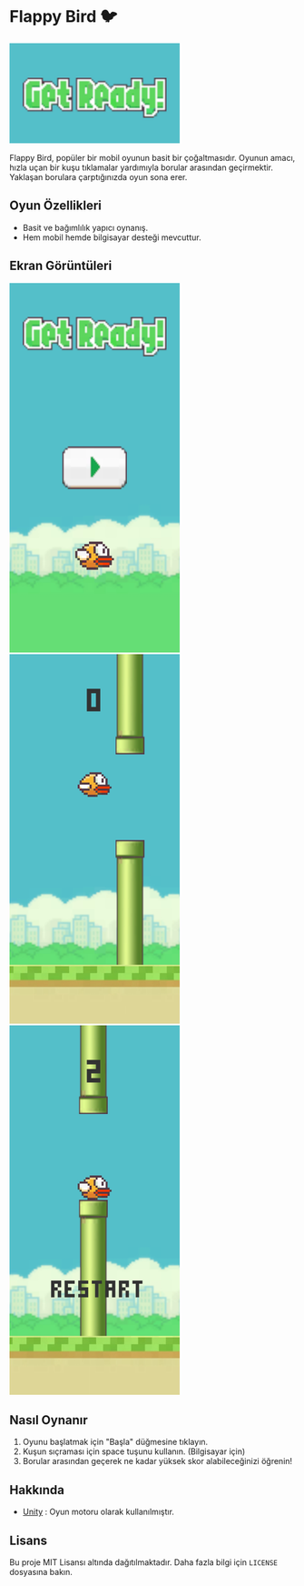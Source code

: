 # Flappy Bird 🐦

<div sytle = "display : flez:">
    <img src="https://github.com/BilalGns/Flappy-Bird/blob/main/assets/Image/Fp/GetReady.jpg" alt = "GetReady" width = "300" height="176">
</div>
<p/>
          
</p>
Flappy Bird, popüler bir mobil oyunun basit bir çoğaltmasıdır. Oyunun amacı, hızla uçan bir kuşu tıklamalar yardımıyla borular arasından geçirmektir. Yaklaşan borulara çarptığınızda oyun sona erer.

## Oyun Özellikleri

- Basit ve bağımlılık yapıcı oynanış.
- Hem mobil hemde bilgisayar desteği mevcuttur.

## Ekran Görüntüleri

<div sytle = "display : flex;">
    <img src="https://github.com/BilalGns/Flappy-Bird/blob/main/assets/Image/Fp/Flappy.jpg" alt="Resim 1" width="300" height="650">
    <img src="https://github.com/BilalGns/Flappy-Bird/blob/main/assets/Image/Fp/Flappy2.jpg" alt="Resim 2" width="300" height="650">
    <img src="https://github.com/BilalGns/Flappy-Bird/blob/main/assets/Image/Fp/Flappy3.jpg" alt="Resim 3" width="300" height="650">
</div>

## Nasıl Oynanır

1. Oyunu başlatmak için "Başla" düğmesine tıklayın.
2. Kuşun sıçraması için space tuşunu kullanın. (Bilgisayar için)
3. Borular arasından geçerek ne kadar yüksek skor alabileceğinizi öğrenin!

## Hakkında

- [Unity](https://unity.com/) : Oyun motoru olarak kullanılmıştır.


## Lisans

Bu proje MIT Lisansı altında dağıtılmaktadır. Daha fazla bilgi için `LICENSE` dosyasına bakın.
